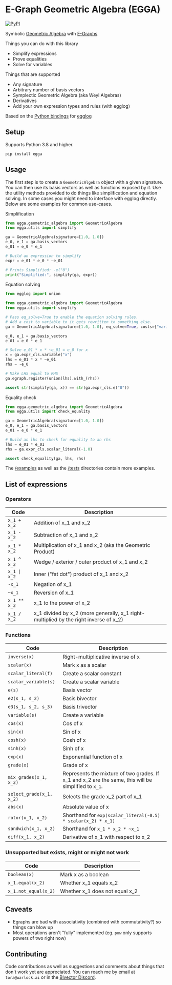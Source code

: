 # E-Graph Geometric Algebra (EGGA)

[![PyPI](https://badge.fury.io/py/egga.svg)](https://badge.fury.io/py/egga)

Symbolic [Geometric Algebra](https://en.wikipedia.org/wiki/Geometric_algebra) with [E-Graphs](https://egraphs-good.github.io/)

Things you can do with this library

- Simplify expressions
- Prove equalities
- Solve for variables

Things that are supported

- Any signature
- Arbitrary number of basis vectors
- Symplectic Geometric Algebra (aka Weyl Algebras)
- Derivatives
- Add your own expression types and rules (with egglog)

Based on the [Python bindings](https://github.com/metadsl/egglog-python) for [egglog](https://github.com/egraphs-good/egglog)

## Setup

Supports Python 3.8 and higher.

`pip install egga`

## Usage

The first step is to create a `GeometricAlgebra` object with a given signature.
You can then use its basis vectors as well as functions exposed by it. Use the utility methods provided to do things like simplification and
equation solving. In some cases you might need to interface with egglog directly. Below are
some examples for common use-cases.

Simplification

```python
from egga.geometric_algebra import GeometricAlgebra
from egga.utils import simplify

ga = GeometricAlgebra(signature=[1.0, 1.0])
e_0, e_1 = ga.basis_vectors
e_01 = e_0 * e_1

# Build an expression to simplify
expr = e_01 * e_0 * ~e_01

# Prints Simplified: -e("0")
print("Simplified:", simplify(ga, expr))
```

Equation solving

```python
from egglog import union

from egga.geometric_algebra import GeometricAlgebra
from egga.utils import simplify

# Pass eq_solve=True to enable the equation solving rules.
# Add a cost to variable to it gets rewritten to something else.
ga = GeometricAlgebra(signature=[1.0, 1.0], eq_solve=True, costs={"variable": 1_000})

e_0, e_1 = ga.basis_vectors
e_01 = e_0 * e_1

# Solve e_01 * x * ~e_01 = e_0 for x
x = ga.expr_cls.variable("x")
lhs = e_01 * x * ~e_01
rhs = -e_0

# Make LHS equal to RHS
ga.egraph.register(union(lhs).with_(rhs))

assert str(simplify(ga, x)) == str(ga.expr_cls.e("0"))
```

Equality check

```python
from egga.geometric_algebra import GeometricAlgebra
from egga.utils import check_equality

ga = GeometricAlgebra(signature=[1.0, 1.0])
e_0, e_1 = ga.basis_vectors
e_01 = e_0 * e_1

# Build an lhs to check for equality to an rhs
lhs = e_01 * e_01
rhs = ga.expr_cls.scalar_literal(-1.0)

assert check_equality(ga, lhs, rhs)
```

The [/examples](examples) as well as the [/tests](tests) directories contain more examples.

## List of expressions

### Operators

| Code         | Description                                                                           |
| ------------ | ------------------------------------------------------------------------------------- |
| `x_1 + x_2`  | Addition of x_1 and x_2                                                               |
| `x_1 - x_2`  | Subtraction of x_1 and x_2                                                            |
| `x_1 * x_2`  | Multiplication of x_1 and x_2 (aka the Geometric Product)                             |
| `x_1 ^ x_2`  | Wedge / exterior / outer product of x_1 and x_2                                       |
| `x_1 \| x_2` | Inner ("fat dot") product of x_1 and x_2                                              |
| `-x_1`       | Negation of x_1                                                                       |
| `~x_1`       | Reversion of x_1                                                                      |
| `x_1 ** x_2` | x_1 to the power of x_2                                                               |
| `x_1 / x_2`  | x_1 divided by x_2 (more generally, x_1 right-multiplied by the right inverse of x_2) |

### Functions

| Code                     | Description                                                                                          |
| ------------------------ | ---------------------------------------------------------------------------------------------------- |
| `inverse(x)`             | Right-multiplicative inverse of x                                                                    |
| `scalar(x)`              | Mark x as a scalar                                                                                   |
| `scalar_literal(f)`      | Create a scalar constant                                                                             |
| `scalar_variable(s)`     | Create a scalar variable                                                                             |
| `e(s)`                   | Basis vector                                                                                         |
| `e2(s_1, s_2)`           | Basis bivector                                                                                       |
| `e3(s_1, s_2, s_3)`      | Basis trivector                                                                                      |
| `variable(s)`            | Create a variable                                                                                    |
| `cos(x)`                 | Cos of x                                                                                             |
| `sin(x)`                 | Sin of x                                                                                             |
| `cosh(x)`                | Cosh of x                                                                                            |
| `sinh(x)`                | Sinh of x                                                                                            |
| `exp(x)`                 | Exponential function of x                                                                            |
| `grade(x)`               | Grade of x                                                                                           |
| `mix_grades(x_1, x_2)`   | Represents the mixture of two grades. If x_1 and x_2 are the same, this will be simplified to `x_1`. |
| `select_grade(x_1, x_2)` | Selects the grade x_2 part of x_1                                                                    |
| `abs(x)`                 | Absolute value of x                                                                                  |
| `rotor(x_1, x_2)`        | Shorthand for `exp(scalar_literal(-0.5) * scalar(x_2) * x_1)`                                        |
| `sandwich(x_1, x_2)`     | Shorthand for `x_1 * x_2 * ~x_1`                                                                     |
| `diff(x_1, x_2)`         | Derivative of x_1 with respect to x_2                                                                |

### Unsupported but exists, might or might not work

| Code                 | Description                    |
| -------------------- | ------------------------------ |
| `boolean(x)`         | Mark x as a boolean            |
| `x_1.equal(x_2)`     | Whether x_1 equals x_2         |
| `x_1.not_equal(x_2)` | Whether x_1 does not equal x_2 |

## Caveats

- Egraphs are bad with associativity (combined with commutativity?) so things can blow up
- Most operations aren't "fully" implemented (eg. `pow` only supports powers of two right now)

## Contributing

Code contributions as well as suggestions and comments about things that don't work yet are appreciated.
You can reach me by email at `tora@warlock.ai` or in the [Bivector Discord](https://discord.gg/vGY6pPk).
